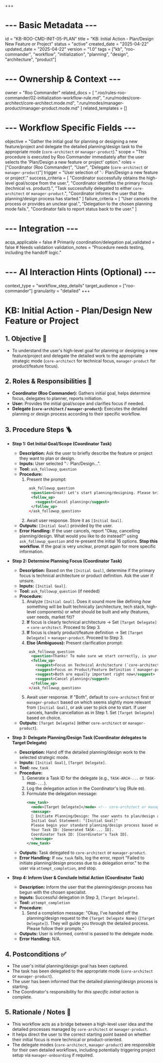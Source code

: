 +++
# --- Basic Metadata ---
id = "KB-ROO-CMD-INIT-05-PLAN"
title = "KB: Initial Action - Plan/Design New Feature or Project"
status = "active"
created_date = "2025-04-22"
updated_date = "2025-04-22"
version = "1.0"
tags = ["kb", "roo-commander", "workflow", "initialization", "planning", "design", "architecture", "product"]

# --- Ownership & Context ---
owner = "Roo Commander"
related_docs = [
    ".roo/rules-roo-commander/02-initialization-workflow-rule.md",
    ".ruru/modes/core-architect/core-architect.mode.md",
    ".ruru/modes/manager-product/manager-product.mode.md"
]
related_templates = []

# --- Workflow Specific Fields ---
objective = "Gather the initial goal for planning or designing a new feature/project and delegate the detailed planning/design task to the appropriate mode (`core-architect` or `manager-product`)."
scope = "This procedure is executed by Roo Commander immediately after the user selects the 'Plan/Design a new feature or project' option."
roles = ["Coordinator (Roo Commander)", "User", "Delegate (`core-architect` or `manager-product`)"]
trigger = "User selection of '💡 Plan/Design a new feature or project'."
success_criteria = [
    "Coordinator successfully obtains the high-level goal/scope from the user.",
    "Coordinator identifies the primary focus (technical vs. product).",
    "Task successfully delegated to either `core-architect` or `manager-product`.",
    "Coordinator informs the user that the planning/design process has started."
]
failure_criteria = [
    "User cancels the process or provides an unclear goal.",
    "Delegation to the chosen planning mode fails.",
    "Coordinator fails to report status back to the user."
]

# --- Integration ---
acqa_applicable = false # Primarily coordination/delegation
pal_validated = false # Needs validation
validation_notes = "Procedure needs testing, including the handoff logic."

# --- AI Interaction Hints (Optional) ---
context_type = "workflow_step_details"
target_audience = ["roo-commander"]
granularity = "detailed"
+++

# KB: Initial Action - Plan/Design New Feature or Project

## 1. Objective 🎯
*   To understand the user's high-level goal for planning or designing a new feature/project and delegate the detailed work to the appropriate strategic mode (`core-architect` for technical focus, `manager-product` for product/feature focus).

## 2. Roles & Responsibilities 👤
*   **Coordinator (Roo Commander):** Gathers initial goal, helps determine focus, delegates to planner, reports initiation.
*   **User:** Provides the initial goal/scope and clarifies focus if needed.
*   **Delegate (`core-architect` / `manager-product`):** Executes the detailed planning or design process according to their specific workflow.

## 3. Procedure Steps 🪜

*   **Step 1: Get Initial Goal/Scope (Coordinator Task)**
    *   **Description:** Ask the user to briefly describe the feature or project they want to plan or design.
    *   **Inputs:** User selected "💡 Plan/Design...".
    *   **Tool:** `ask_followup_question`
    *   **Procedure:**
        1.  Present the prompt:
            ```xml
             ask_followup_question
              <question>Great! Let's start planning/designing. Please briefly describe the project or feature you have in mind. What is its main purpose or goal?</question>
              <follow_up>
                <suggest>Cancel planning</suggest>
              </follow_up>
             </ask_followup_question>
            ```
        2.  Await user response. Store it as `[Initial Goal]`.
    *   **Outputs:** `[Initial Goal]` provided by the user.
    *   **Error Handling:** If the user cancels, report "Okay, cancelling planning/design. What would you like to do instead?" using `ask_followup_question` and re-present the initial 16 options. **Stop this workflow.** If the goal is very unclear, prompt again for more specific information.

*   **Step 2: Determine Planning Focus (Coordinator Task)**
    *   **Description:** Based on the `[Initial Goal]`, determine if the primary focus is technical architecture or product definition. Ask the user if unsure.
    *   **Inputs:** `[Initial Goal]`.
    *   **Tool:** `ask_followup_question` (if needed)
    *   **Procedure:**
        1.  Analyze `[Initial Goal]`. Does it sound more like defining *how* something will be built technically (architecture, tech stack, high-level components) or *what* should be built and *why* (features, user needs, market fit)?
        2.  **If** focus is clearly technical architecture -> Set `[Target Delegate]` = `core-architect`. Proceed to Step 3.
        3.  **If** focus is clearly product/feature definition -> Set `[Target Delegate]` = `manager-product`. Proceed to Step 3.
        4.  **Else (Ambiguous):** Present clarification prompt:
            ```xml
             ask_followup_question
              <question>Thanks! To make sure we start correctly, is your primary focus right now on the **technical architecture** (how it's built, technology choices) or the **product/feature definition** (what it does, user needs, market goals)?</question>
              <follow_up>
                <suggest>Focus on Technical Architecture (`core-architect`)</suggest>
                <suggest>Focus on Product/Feature Definition (`manager-product`)</suggest>
                <suggest>Both are equally important right now</suggest>
                <suggest>Cancel planning</suggest>
              </follow_up>
             </ask_followup_question>
            ```
        5.  Await user response. If "Both", default to `core-architect` first or `manager-product` based on which seems slightly more relevant from `[Initial Goal]`, or ask user to pick one to start. If user cancels, handle cancellation as in Step 1. Set `[Target Delegate]` based on choice.
    *   **Outputs:** `[Target Delegate]` (either `core-architect` or `manager-product`).

*   **Step 3: Delegate Planning/Design Task (Coordinator delegates to Target Delegate)**
    *   **Description:** Hand off the detailed planning/design work to the selected strategic mode.
    *   **Inputs:** `[Initial Goal]`, `[Target Delegate]`.
    *   **Tool:** `new_task`
    *   **Procedure:**
        1.  Generate a Task ID for the delegate (e.g., `TASK-ARCH-...` or `TASK-PROD-...`).
        2.  Log the delegation action in the Coordinator's log (Rule `08`).
        3.  Formulate the delegation message:
            ```xml
            <new_task>
              <mode>[Target Delegate]</mode> <!-- core-architect or manager-product -->
              <message>
              🎯 Initiate Planning/Design: The user wants to plan/design a new project/feature.
              Initial Goal Statement: "[Initial Goal]"
              Please begin your standard planning/design process based on this initial goal. Gather necessary details, define scope/vision/architecture [adjust based on target delegate's role], and produce relevant artifacts (e.g., ADRs, planning docs, requirement outlines).
              Your Task ID: [Generated TASK-... ID].
              Coordinator Task ID: [Coordinator's Task ID].
              </message>
            </new_task>
            ```
    *   **Outputs:** Task delegated to `core-architect` or `manager-product`.
    *   **Error Handling:** If `new_task` fails, log the error, report "Failed to initiate planning/design process due to a delegation error." to the user via `attempt_completion`, and stop.

*   **Step 4: Inform User & Conclude Initial Action (Coordinator Task)**
    *   **Description:** Inform the user that the planning/design process has begun with the chosen specialist.
    *   **Inputs:** Successful delegation in Step 3, `[Target Delegate]`.
    *   **Tool:** `attempt_completion`
    *   **Procedure:**
        1.  Send a completion message: "Okay, I've handed off the planning/design request to the `{Target Delegate Name}` (`[Target Delegate]`). They will guide you through the detailed process. Please follow their prompts."
    *   **Outputs:** User is informed, control is passed to the delegate mode.
    *   **Error Handling:** N/A.

## 4. Postconditions ✅
*   The user's initial planning/design goal has been captured.
*   The task has been delegated to the appropriate mode (`core-architect` or `manager-product`).
*   The user has been informed that the detailed planning/design process is starting.
*   The Coordinator's responsibility for *this specific initial action* is complete.

## 5. Rationale / Notes 🤔
*   This workflow acts as a bridge between a high-level user idea and the detailed processes managed by `core-architect` or `manager-product`.
*   It helps direct the user to the correct starting point based on whether their initial focus is more technical or product-oriented.
*   The delegate modes (`core-architect`, `manager-product`) are responsible for their own detailed workflows, including potentially triggering project setup via `manager-onboarding` if required.